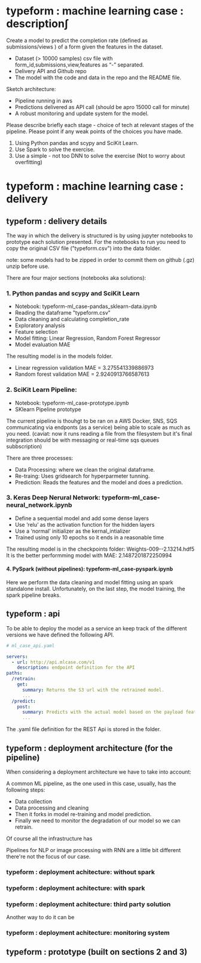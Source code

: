 # typeform : machine learning case : description∫

Create a model to predict the completion rate (defined as submissions/views ) of a form given the features in the dataset.

- Dataset (> 10000 samples) csv file with form_id,submissions,view,features as “-” separated.
- Delivery API and Github repo
- The model with the code and data in the repo and the README file.

Sketch architecture:
- Pipeline running in aws
- Predictions delivered as API call (should be apro 15000 call for minute)
- A robust monitoring and update system for the model.

Please describe briefly each stage - choice of tech at relevant stages of the pipeline.
Please point if any weak points of the choices you have made.

1. Using Python pandas and scypy and SciKit Learn.
2. Use Spark to solve the exercise.
3. Use a simple - not too DNN to solve the exercise (Not to worry about overfitting)

# typeform : machine learning case : delivery

## typeform : delivery details

The way in which the delivery is structured is by using jupyter notebooks to prototype each solution presented. For the notebooks to run you need to copy the original CSV file ("typeform.csv") into the data folder.

note: some models had to be zipped in order to commit them on github (.gz) unzip before use.

There are four major sections (notebooks aka solutions):

### 1. Python pandas and scypy and SciKit Learn

- Notebook: typeform-ml_case-pandas_sklearn-data.ipynb
- Reading the dataframe "typeform.csv"
- Data cleaning and calculating completion_rate
- Exploratory analysis
- Feature selection
- Model fitting: Linear Regression, Random Forest Regressor
- Model evaluation MAE

The resulting model is in the models folder.
- Linear regression validation MAE =  3.275541339886973
- Random forest validation MAE =  2.9240913766587613


### 2. SciKit Learn Pipeline: 

- Notebook: typeform-ml_case-prototype.ipynb
- SKlearn Pipeline prototype 

The current pipeline is thouhgt to be ran on a AWS Docker, SNS, SQS communicating via endponts (as a service) being able to scale as much as you need. (caviat: now it runs reading a file from the filesystem but it's final integration should be with messaging or real-time sqs queues subbscription)

There are three processes:
- Data Processing: where we clean the original dataframe.
- Re-traing: Uses gridsearch for hyperparmeter tunning.
- Prediction: Reads the features and the model and does a prediction.


### 3. Keras Deep Nerural Network: typeform-ml_case-neural_network.ipynb

- Define a sequential model and add some dense layers
- Use ‘relu’ as the activation function for the hidden layers
- Use a ‘normal’ initializer as the kernal_intializer
- Trained using only 10 epochs so it ends in a reasonable time

The resulting model is in the checkpoints folder: Weights-009--2.13214.hdf5
It is the better performming model with MAE: 2.1487201872250994

 
#### 4. PySpark (without pipelines): typeform-ml_case-pyspark.ipynb

Here we perform the data cleaning and model fitting using an spark standalone install. Unfortunately, on the last step, the model training, the spark pipeline breaks.

## typeform : api

To be able to deploy the model as a service an keep track of the different versions we have defined the following API.

```yaml
# ml_case_api.yaml

servers:
  - url: http://api.mlcase.com/v1
    description: endpoint definition for the API
paths:
  /retrain:
    get:
      summary: Returns the S3 url with the retrained model.
      ...
  /predict:
    post:
      summary: Predicts with the actual model based on the payload features.
      ...
```

The .yaml file definition for the REST Api is stored in the <api> folder.

## typeform : deployment architecture (for the pipeline)

When considering a deployment architecture we have to take into account:

A common ML pipeline, as the one used in this case, usually, has the following steps:
- Data collection
- Data processing and cleaning
- Then it forks in model re-training and model prediction.
- Finally we need to monitor the degradation of our model so we can retrain.

Of course all the infrastructure has 



Pipelines for NLP or image processing with RNN are a little bit different there're not the focus of our case.

### typeform : deployment achitecture: without spark


### typeform : deployment achitecture: with spark

### typeform : deployment achitecture: third party solution

Another way to do it can be

### typeform : deployment achitecture: monitoring system



## typeform : prototype (built on sections 2 and 3)

